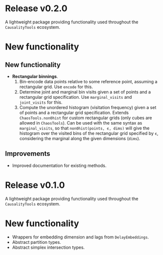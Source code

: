 # Release v0.2.0

A lightweight package providing functionality used throughout the `CausalityTools` ecosystem. 

# New functionality

## New functionality
- **Rectangular binnings**. 
    1. Bin-encode data points relative to some reference point, assuming a rectangular grid. Use `encode` for this.
    2. Determine joint and marginal bin visits given a set of points and a rectangular grid specification. Use `marginal_visits` and `joint_visits` for this.
    3. Compute the unordered histogram (visitation frequency) given a set of points and a rectangular grid specification. Extends `ChaosTools.non0hist` for custom rectangular grids (only cubes are allowed in `ChaosTools`). Can be used with the same  syntax as `marginal_visits`, 
    so that `non0hist(points, ϵ, dims)` will give the histogram over the visited bins of the rectangular grid specified by `ϵ`, considering the marginal
    along the given dimensions (`dims`).  

## Improvements
- Improved documentation for existing methods.

# Release v0.1.0

A lightweight package providing functionality used throughout the `CausalityTools` ecosystem. 

# New functionality
- Wrappers for embedding dimension and lags from `DelayEmbeddings`.
- Abstract partition types. 
- Abstract simplex intersection types. 